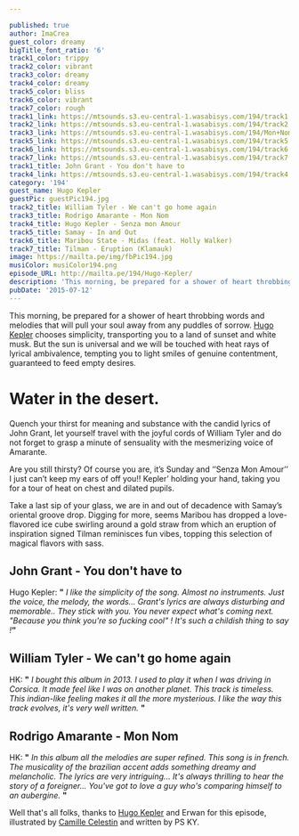 ```yaml
---

published: true
author: ImaCrea
guest_color: dreamy
bigTitle_font_ratio: '6'
track1_color: trippy
track2_color: vibrant
track3_color: dreamy
track4_color: dreamy
track5_color: bliss
track6_color: vibrant
track7_color: rough
track1_link: https://mtsounds.s3.eu-central-1.wasabisys.com/194/track1.mp3
track2_link: https://mtsounds.s3.eu-central-1.wasabisys.com/194/track2.mp3
track3_link: https://mtsounds.s3.eu-central-1.wasabisys.com/194/Mon+Nom.mp3
track5_link: https://mtsounds.s3.eu-central-1.wasabisys.com/194/track5.mp3
track6_link: https://mtsounds.s3.eu-central-1.wasabisys.com/194/track6.mp3
track7_link: https://mtsounds.s3.eu-central-1.wasabisys.com/194/track7.mp3
track1_title: John Grant - You don't have to
track4_link: https://mtsounds.s3.eu-central-1.wasabisys.com/194/track4.mp3
category: '194'
guest_name: Hugo Kepler
guestPic: guestPic194.jpg
track2_title: William Tyler - We can't go home again
track3_title: Rodrigo Amarante - Mon Nom
track4_title: Hugo Kepler - Senza mon Amour
track5_title: Samay - In and Out
track6_title: Maribou State - Midas (feat. Holly Walker)
track7_title: Tilman - Eruption (Klamauk)
image: https://mailta.pe/img/fbPic194.jpg
musiColor: musiColor194.png
episode_URL: http://mailta.pe/194/Hugo-Kepler/
description: 'This morning, be prepared for a shower of heart throbbing words and melodies that will pull your soul away from any puddles of sorrow. Hugo Kepler chooses simplicity, transporting you to a land of sunset and white musk. But the sun is universal and we will be touched with heat rays of lyrical ambivalence, tempting you to light smiles of genuine contentment, guaranteed to feed empty desires.  '
pubDate: '2015-07-12'
---
```







This morning, be prepared for a shower of heart throbbing words and melodies that will pull your soul away from any puddles of sorrow. [Hugo Kepler](http://www.hugokepler.com/) chooses simplicity, transporting you to a land of sunset and white musk. But the sun is universal and we will be touched with heat rays of lyrical ambivalence, tempting you to light smiles of genuine contentment, guaranteed to feed empty desires.  


# Water in the desert.
Quench your thirst for meaning and substance with the candid lyrics of John Grant, let yourself travel with the joyful cords of William Tyler and do not forget to grasp a minute of sensuality with the mesmerizing voice of Amarante. 

Are you still thirsty? Of course you are, it’s Sunday and ‘’Senza Mon Amour’’ I just can’t keep my ears of off you!! Kepler’ holding your hand, taking you for a tour of heat on chest and dilated pupils.

Take a last sip of your glass, we are in and out of decadence with Samay’s oriental groove drop. Digging for more, seems Maribou has dropped a love-flavored ice cube swirling around a gold straw from which an eruption of inspiration signed Tilman reminisces fun vibes, topping this selection of magical flavors with sass. 
<br>


## John Grant - You don't have to
Hugo Kepler: **"** _I like the simplicity of the song. Almost no instruments. Just the voice, the melody, the words... Grant's lyrics are always disturbing and memorable.. They stick with you. You never expect what's coming next. "Because you think you're so fucking cool" ! It's such a childish thing to say !_**“**

## William Tyler - We can't go home again
HK: **"** _I bought this album in 2013. I used to play it when I was driving in Corsica. It made feel like I was on another planet. This track is timeless. This indian-like feeling makes it all the more mysterious. I like the way this track evolves, it's very well written._ **"** 

## Rodrigo Amarante - Mon Nom
HK: **"** _In this album all the melodies are super refined. This song is in french. The musicality of the brazilian accent adds something dreamy and melancholic. The lyrics are very intriguing... It's always thrilling to hear the story of a foreigner... You've got to love a guy who's comparing himself to an aubergine._ **"** 
 

Well that's all folks, thanks to [Hugo Kepler](http://www.hugokepler.com/) and Erwan for this episode, illustrated by [Camille Celestin](http://slipontherock.com/) and written by PS KY.


